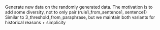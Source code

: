 Generate new data on the randomly generated data.
The motivation is to add some diversity, not to only pair (rule1_from_sentence1, sentence1)
Similar to 3_threshold_from_paraphrase, but we maintain both variants for historical reasons + simplicity
<!-- Additionally, here we do not create a few-shot dataset-like, but  -->
